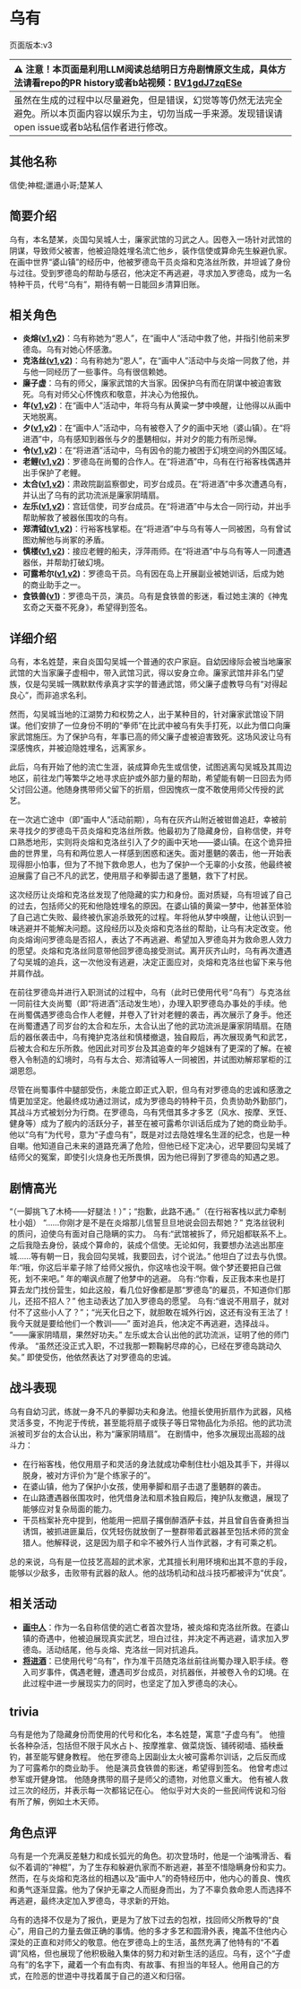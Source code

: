 # 乌有
页面版本:v3
 

| :warning: 注意！本页面是利用LLM阅读总结明日方舟剧情原文生成，具体方法请看repo的PR history或者b站视频：[BV1gdJ7zqESe](https://www.bilibili.com/video/BV1gdJ7zqESe/)         |
|:----------------------------|
| 虽然在生成的过程中以尽量避免，但是错误，幻觉等等仍然无法完全避免。所以本页面内容以娱乐为主，切勿当成一手来源。发现错误请open issue或者b站私信作者进行修改。|



## 其他名称
信使;神棍;邋遢小哥;楚某人
## 简要介绍
乌有，本名楚某，炎国勾吴城人士，廉家武馆的习武之人。因卷入一场针对武馆的阴谋，导致师父被害，他被迫隐姓埋名流亡他乡，装作信使或算命先生躲避仇家。在画中世界“婆山镇”的经历中，他被罗德岛干员炎熔和克洛丝所救，并坦诚了身份与过往。受到罗德岛的帮助与感召，他决定不再逃避，寻求加入罗德岛，成为一名特种干员，代号“乌有”，期待有朝一日能回乡清算旧账。
## 相关角色
-   **炎熔([v1](../chars/char_121_lava.md),[v2](char_121_lava.md))**：乌有称她为“恩人”，在“画中人”活动中救了他，并指引他前来罗德岛。乌有对她心怀感激。
-   **克洛丝([v1](../chars/char_124_kroos.md),[v2](char_124_kroos.md))**：乌有称她为“恩人”，在“画中人”活动中与炎熔一同救了他，并与他一同经历了一些事件。乌有很信赖她。
-   **廉子虚**：乌有的师父，廉家武馆的大当家。因保护乌有而在阴谋中被迫害致死。乌有对师父心怀愧疚和敬意，并决心为他报仇。
-   **年([v1](../chars/char_2014_nian.md),[v2](char_2014_nian.md))**：在“画中人”活动中，年将乌有从黄粱一梦中唤醒，让他得以从画中天地脱离。
-   **夕([v1](../chars/char_2015_dusk.md),[v2](char_2015_dusk.md))**：在“画中人”活动中，乌有被卷入了夕的画中天地（婆山镇）。在“将进酒”中，乌有感知到器伥与夕的墨魉相似，并对夕的能力有所忌惮。
-   **令([v1](../chars/char_2023_ling.md),[v2](char_2023_ling.md))**：在“将进酒”活动中，乌有因令的能力被困于幻境空间的外围区域。
-   **老鲤([v1](../chars/char_322_lmlee.md),[v2](char_322_lmlee.md))**：罗德岛在尚蜀的合作人。在“将进酒”中，乌有在行裕客栈偶遇并出手保护了老鲤。
-   **太合([v1](../chars/extended_char_tai_he.md),[v2](extended_char_tai_he.md))**：肃政院副监察御史，司岁台成员。在“将进酒”中多次遭遇乌有，并认出了乌有的武功流派是廉家阴晴扇。
-   **左乐([v1](../chars/char_4121_zuole.md),[v2](char_4121_zuole.md))**：宫廷信使，司岁台成员。在“将进酒”中与太合一同行动，并出手帮助解救了被器伥围攻的乌有。
-   **郑清钺([v1](../chars/extended_char_zheng_qing_yue.md),[v2](extended_char_zheng_qing_yue.md))**：行裕客栈掌柜。在“将进酒”中与乌有等人一同被困，乌有曾试图劝解他与尚冢的矛盾。
-   **慎楼([v1](../chars/extended_char_shen_lou.md),[v2](extended_char_shen_lou.md))**：接应老鲤的船夫，浮萍雨师。在“将进酒”中与乌有等人一同遭遇器伥，并帮助打破幻境。
-   **可露希尔([v1](../chars/extended_char_ke_lu_xi_er.md),[v2](extended_char_ke_lu_xi_er.md))**：罗德岛干员。乌有因在岛上开展副业被她训话，后成为她的商业助手之一。
-   **食铁兽([v1](../chars/char_241_panda.md))**：罗德岛干员，演员。乌有是食铁兽的影迷，看过她主演的《神鬼玄奇之天蚕不死身》，希望得到签名。
## 详细介绍
乌有，本名姓楚，来自炎国勾吴城一个普通的农户家庭。自幼因缘际会被当地廉家武馆的大当家廉子虚相中，带入武馆习武，得以安身立命。廉家武馆并非名门望族，仅是勾吴城一隅默默传承真才实学的普通武馆，师父廉子虚教导乌有“对得起良心”，而非追求名利。

然而，勾吴城当地的江湖势力和权势之人，出于某种目的，针对廉家武馆设下阴谋。他们安排了一位身份不明的“拳师”在比武中被乌有失手打死，以此为借口向廉家武馆施压。为了保护乌有，年事已高的师父廉子虚被迫害致死。这场风波让乌有深感愧疚，并被迫隐姓埋名，远离家乡。

此后，乌有开始了他的流亡生涯，装成算命先生或信使，试图逃离勾吴城及其周边地区，前往龙门等繁华之地寻求庇护或外部力量的帮助，希望能有朝一日回去为师父讨回公道。他随身携带师父留下的折扇，但因愧疚一度不敢使用师父传授的武艺。

在一次逃亡途中（即“画中人”活动前期），乌有在灰齐山附近被钳兽追赶，幸被前来寻找夕的罗德岛干员炎熔和克洛丝所救。他最初为了隐藏身份，自称信使，并夸口熟悉地形，实则将炎熔和克洛丝引入了夕的画中天地——婆山镇。在这个诡异扭曲的世界里，乌有和两位恩人一样感到困惑和迷失。面对墨魉的袭击，他一开始表现得胆小怕事，但为了不抛下救命恩人，也为了保护一个无辜的小女孩，他最终被迫展露了自己不凡的武艺，使用扇子和拳脚击退了墨魉，救下了村民。

这次经历让炎熔和克洛丝发现了他隐藏的实力和身份。面对质疑，乌有坦诚了自己的过去，包括师父的死和他隐姓埋名的原因。在婆山镇的黄粱一梦中，他甚至体验了自己逃亡失败、最终被仇家追杀致死的过程。年将他从梦中唤醒，让他认识到一味逃避并不能解决问题。这段经历以及炎熔和克洛丝的帮助，让乌有决定改变。他向炎熔询问罗德岛是否招人，表达了不再逃避、希望加入罗德岛并为救命恩人效力的愿望。炎熔和克洛丝同意带他回罗德岛接受测试。离开灰齐山时，乌有再次遭遇了勾吴城的追兵，这一次他没有逃避，决定正面应对，炎熔和克洛丝也留下来与他并肩作战。

在前往罗德岛并进行入职测试的过程中，乌有（此时已使用代号“乌有”）与克洛丝一同前往大炎尚蜀（即“将进酒”活动发生地），办理入职罗德岛办事处的手续。他在尚蜀偶遇罗德岛合作人老鲤，并卷入了针对老鲤的袭击，再次展示了身手。他还在尚蜀遭遇了司岁台的太合和左乐，太合认出了他的武功流派是廉家阴晴扇。在随后的器伥袭击中，乌有掩护克洛丝和慎楼撤退，独自殿后，再次展现勇气和武艺，后被太合和左乐所救。他因此对司岁台及其追查的年夕姐妹有了更深的了解。在被卷入令制造的幻境时，乌有与太合、郑清钺等人一同被困，并试图劝解郑掌柜的江湖恩怨。

尽管在尚蜀事件中腿部受伤，未能立即正式入职，但乌有对罗德岛的忠诚和感激之情更加坚定。他最终成功通过测试，成为罗德岛的特种干员，负责协助外勤部门，其战斗方式被划分为行商。在罗德岛，乌有凭借其多才多艺（风水、按摩、烹饪、健身等）成为了舰内的活跃分子，甚至在被可露希尔训话后成为了她的商业助手。他以“乌有”为代号，意为“子虚乌有”，既是对过去隐姓埋名生涯的纪念，也是一种自嘲。他知道自己未来的道路充满了危险，但他已经下定决心，迟早要回勾吴城了结师父的冤案，即使引火烧身也无所畏惧，因为他已得到了罗德岛的知遇之恩。
## 剧情高光
“（一脚挑飞了木椅——好腿法！）”；“抱歉，此路不通。”（在行裕客栈以武力牵制杜小姐）
“......你刚才是不是在炎熔那儿信誓旦旦地说会回去帮她？” 克洛丝锐利的质问，迫使乌有面对自己隐瞒的实力。
乌有:“武馆被拆了，师兄姐都联系不上。之后我隐去身份，装成个算命的，装成个信使。无论如何，我要想办法逃出那座城......等有朝一日，我会回勾吴城，我要回去，讨个说法。” 他坦白了过去与仇恨。
年:“哦，你这后半辈子除了给师父报仇，你这啥也没干啊。做个梦还要把自己做死，划不来吧。” 年的嘲讽点醒了他梦中的逃避。
乌有:“你看，反正我本来也是打算去龙门找份营生，如此这般，看几位好像都是那“罗德岛”的雇员，不知道你们那儿，还招不招人？” 他主动表达了加入罗德岛的愿望。
乌有:“谁说不用扇子，就对付不了这些小人了？”；“光天化日之下，就胆敢在城外行凶，这还有没有王法了！我今天就是要给他们一个教训——” 面对追兵，他决定不再逃避，选择战斗。
“——廉家阴晴扇，果然好功夫。” 左乐或太合认出他的武功流派，证明了他的师门传承。
“虽然还没正式入职，不过我那一颗鞠躬尽瘁的心，已经在罗德岛跳动久矣。” 即使受伤，他依然表达了对罗德岛的忠诚。
## 战斗表现
乌有自幼习武，练就一身不凡的拳脚功夫和身法。他擅长使用折扇作为武器，风格灵活多变，不拘泥于传统，甚至能将扇子或筷子等日常物品化为杀招。他的武功流派被司岁台的太合认出，称为“廉家阴晴扇”。
在剧情中，他多次展现出高超的战斗力：
*   在行裕客栈，他仅用扇子和灵活的身法就成功牵制住杜小姐及其手下，并得以脱身，被对方评价为“是个练家子的”。
*   在婆山镇，他为了保护小女孩，使用拳脚和扇子击退了墨魉群的袭击。
*   在山路遭遇器伥围攻时，他凭借身法和扇术独自殿后，掩护队友撤退，展现了能够应对复杂局面的能力。
*   干员档案补充中提到，他能用一把扇子撂倒醉酒萨卡兹，并且曾自告奋勇担当诱饵，被抓进匪巢后，仅凭轻伤就放倒了一整群带着武器甚至包括术师的赏金猎人。他解释说，这是因为扇子和伞不被外行人当作武器，才有可乘之机。

总的来说，乌有是一位技艺高超的武术家，尤其擅长利用环境和出其不意的手段，能够以少敌多，击败带有武器的敌人。他的战场机动和战斗技巧都被评为“优良”。
## 相关活动
-   **[画中人](../stories/act16d5.md)**：作为一名自称信使的逃亡者首次登场，被炎熔和克洛丝所救。在婆山镇的奇遇中，他被迫展现真实武艺，坦白过往，并决定不再逃避，请求加入罗德岛。活动结尾，他与炎熔、克洛丝一同对抗追兵。
-   **[将进酒](../stories/act15side.md)**：已使用代号“乌有”，作为准干员随克洛丝前往尚蜀办理入职手续。卷入司岁事件，偶遇老鲤，遭遇司岁台成员，对抗器伥，并被卷入令的幻境。在此过程中进一步展现实力的同时，也坚定了加入罗德岛的决心。
## trivia
乌有是他为了隐藏身份而使用的代号和化名，本名姓楚，寓意“子虚乌有”。
他擅长各种杂活，包括但不限于风水占卜、按摩推拿、做菜烧饭、铺砖砌墙、插秧垂钓，甚至能写健身教程。
他在罗德岛上因副业太火被可露希尔训话，之后反而成为了可露希尔的商业助手。
他是演员食铁兽的影迷，希望得到签名。
他曾考虑过参军或开健身馆。
他随身携带的扇子是师父的遗物，对他意义重大。
他有被人救过三次的经历，并表示每一次都铭记在心。
他似乎对大炎的一些民间传说和习俗有所了解，例如土木天师。
## 角色点评
乌有是一个充满反差魅力和成长弧光的角色。初次登场时，他是一个油嘴滑舌、看似不着调的“神棍”，为了生存和躲避仇家而不断逃避，甚至不惜隐瞒身份和实力。然而，在与炎熔和克洛丝的相遇以及“画中人”的奇特经历中，他内心的善良、愧疚和勇气逐渐显露。他为了保护无辜之人而挺身而出，为了不辜负救命恩人而选择不再逃避，最终决定加入罗德岛，寻求新的开始。

乌有的选择不仅是为了报仇，更是为了放下过去的包袱，找回师父所教导的“良心”，用自己的力量去做正确的事情。他的多才多艺和圆滑外表，掩盖不住他内心深处的正直和对师父的敬意。他在罗德岛上的生活，虽然充满了他特有的“不着调”风格，但也展现了他积极融入集体的努力和对新生活的适应。乌有，这个“子虚乌有”的名字下，藏着一个有血有肉、有故事、有担当的年轻人。他用自己的方式，在险恶的世道中寻找着属于自己的道义和归宿。